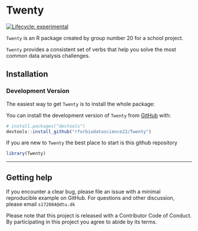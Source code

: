
<!-- README.md is generated from README.Rmd. Please edit that file -->

# Twenty

<!-- badges: start -->

[![Lifecycle:
experimental](https://img.shields.io/badge/lifecycle-experimental-orange.svg)](https://lifecycle.r-lib.org/articles/stages.html#experimental)
<!-- badges: end -->

`Twenty` is an R package created by group number 20 for a school
project.

`Twenty` provides a consistent set of verbs that help you solve the most
common data analysis challenges.

## Installation

### Development Version

The easiest way to get `Twenty` is to install the whole package:

You can install the development version of `Twenty` from
[GitHub](https://github.com/) with:

``` r
# install.packages("devtools")
devtools::install_github("rforbiodatascience22/Twenty")
```

If you are new to `Twenty` the best place to start is this github
repository

``` r
library(Twenty)
```

------------------------------------------------------------------------

## Getting help

If you encounter a clear bug, please file an issue with a minimal
reproducible example on GitHub. For questions and other discussion,
please email `s172084@dtu.dk`

Please note that this project is released with a Contributor Code of
Conduct. By participating in this project you agree to abide by its
terms.
